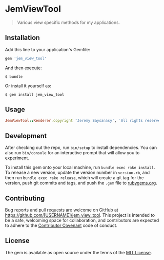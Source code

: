 # JemViewTool

> Various view specific methods for my applications.

## Installation

Add this line to your application's Gemfile:

```ruby
gem 'jem_view_tool'
```

And then execute:

    $ bundle

Or install it yourself as:

    $ gem install jem_view_tool

## Usage

```ruby
JemViewTool::Renderer.copyright 'Jeremy Saysanasy', 'All rights reserved'
```

## Development

After checking out the repo, run `bin/setup` to install dependencies. You can also run `bin/console` for an interactive prompt that will allow you to experiment.

To install this gem onto your local machine, run `bundle exec rake install`. To release a new version, update the version number in `version.rb`, and then run `bundle exec rake release`, which will create a git tag for the version, push git commits and tags, and push the `.gem` file to [rubygems.org](https://rubygems.org).

## Contributing

Bug reports and pull requests are welcome on GitHub at https://github.com/[USERNAME]/jem_view_tool. This project is intended to be a safe, welcoming space for collaboration, and contributors are expected to adhere to the [Contributor Covenant](http://contributor-covenant.org) code of conduct.


## License

The gem is available as open source under the terms of the [MIT License](http://opensource.org/licenses/MIT).

